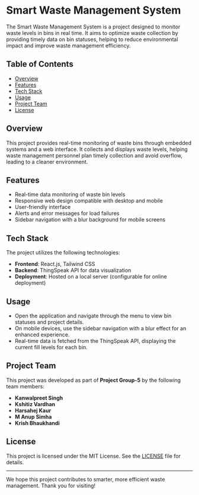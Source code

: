 # Smart Waste Management System

The Smart Waste Management System is a project designed to monitor waste levels in bins in real time. It aims to optimize waste collection by providing timely data on bin statuses, helping to reduce environmental impact and improve waste management efficiency.

## Table of Contents
- [Overview](#overview)
- [Features](#features)
- [Tech Stack](#tech-stack)
- [Usage](#usage)
- [Project Team](#project-team)
- [License](#license)

## Overview
This project provides real-time monitoring of waste bins through embedded systems and a web interface. It collects and displays waste levels, helping waste management personnel plan timely collection and avoid overflow, leading to a cleaner environment.

## Features
- Real-time data monitoring of waste bin levels
- Responsive web design compatible with desktop and mobile
- User-friendly interface
- Alerts and error messages for load failures
- Sidebar navigation with a blur background for mobile screens

## Tech Stack
The project utilizes the following technologies:
- **Frontend**: React.js, Tailwind CSS
- **Backend**: ThingSpeak API for data visualization
- **Deployment**: Hosted on a local server (configurable for online deployment)

## Usage
- Open the application and navigate through the menu to view bin statuses and project details.
- On mobile devices, use the sidebar navigation with a blur effect for an enhanced experience.
- Real-time data is fetched from the ThingSpeak API, displaying the current fill levels for each bin.

## Project Team
This project was developed as part of **Project Group-5** by the following team members:
- **Kanwalpreet Singh**
- **Kshitiz Vardhan**
- **Harsahej Kaur**
- **M Anup Simha**
- **Krish Bhaukhandi**

## License
This project is licensed under the MIT License. See the [LICENSE](LICENSE) file for details.

---

We hope this project contributes to smarter, more efficient waste management. Thank you for visiting!
